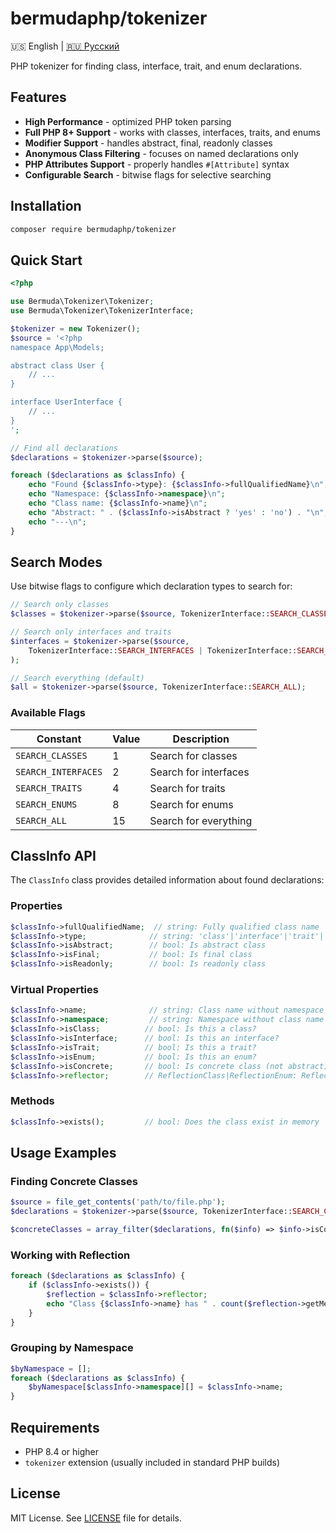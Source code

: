 # bermudaphp/tokenizer

🇺🇸 English | [🇷🇺 Русский](README.RU.md)

PHP tokenizer for finding class, interface, trait, and enum declarations.

## Features

- **High Performance** - optimized PHP token parsing
- **Full PHP 8+ Support** - works with classes, interfaces, traits, and enums
- **Modifier Support** - handles abstract, final, readonly classes
- **Anonymous Class Filtering** - focuses on named declarations only
- **PHP Attributes Support** - properly handles `#[Attribute]` syntax
- **Configurable Search** - bitwise flags for selective searching

## Installation

```bash
composer require bermudaphp/tokenizer
```

## Quick Start

```php
<?php

use Bermuda\Tokenizer\Tokenizer;
use Bermuda\Tokenizer\TokenizerInterface;

$tokenizer = new Tokenizer();
$source = '<?php 
namespace App\Models;

abstract class User {
    // ...
}

interface UserInterface {
    // ...
}
';

// Find all declarations
$declarations = $tokenizer->parse($source);

foreach ($declarations as $classInfo) {
    echo "Found {$classInfo->type}: {$classInfo->fullQualifiedName}\n";
    echo "Namespace: {$classInfo->namespace}\n";
    echo "Class name: {$classInfo->name}\n";
    echo "Abstract: " . ($classInfo->isAbstract ? 'yes' : 'no') . "\n";
    echo "---\n";
}
```

## Search Modes

Use bitwise flags to configure which declaration types to search for:

```php
// Search only classes
$classes = $tokenizer->parse($source, TokenizerInterface::SEARCH_CLASSES);

// Search only interfaces and traits
$interfaces = $tokenizer->parse($source, 
    TokenizerInterface::SEARCH_INTERFACES | TokenizerInterface::SEARCH_TRAITS
);

// Search everything (default)
$all = $tokenizer->parse($source, TokenizerInterface::SEARCH_ALL);
```

### Available Flags

| Constant | Value | Description |
|----------|-------|-------------|
| `SEARCH_CLASSES` | 1 | Search for classes |
| `SEARCH_INTERFACES` | 2 | Search for interfaces |
| `SEARCH_TRAITS` | 4 | Search for traits |
| `SEARCH_ENUMS` | 8 | Search for enums |
| `SEARCH_ALL` | 15 | Search for everything |

## ClassInfo API

The `ClassInfo` class provides detailed information about found declarations:

### Properties

```php
$classInfo->fullQualifiedName;  // string: Fully qualified class name
$classInfo->type;              // string: 'class'|'interface'|'trait'|'enum'
$classInfo->isAbstract;        // bool: Is abstract class
$classInfo->isFinal;           // bool: Is final class
$classInfo->isReadonly;        // bool: Is readonly class
```

### Virtual Properties

```php
$classInfo->name;              // string: Class name without namespace
$classInfo->namespace;         // string: Namespace without class name
$classInfo->isClass;          // bool: Is this a class?
$classInfo->isInterface;      // bool: Is this an interface?
$classInfo->isTrait;          // bool: Is this a trait?
$classInfo->isEnum;           // bool: Is this an enum?
$classInfo->isConcrete;       // bool: Is concrete class (not abstract)?
$classInfo->reflector;        // ReflectionClass|ReflectionEnum: Reflector instance
```

### Methods

```php
$classInfo->exists();         // bool: Does the class exist in memory
```

## Usage Examples

### Finding Concrete Classes

```php
$source = file_get_contents('path/to/file.php');
$declarations = $tokenizer->parse($source, TokenizerInterface::SEARCH_CLASSES);

$concreteClasses = array_filter($declarations, fn($info) => $info->isConcrete);
```

### Working with Reflection

```php
foreach ($declarations as $classInfo) {
    if ($classInfo->exists()) {
        $reflection = $classInfo->reflector;
        echo "Class {$classInfo->name} has " . count($reflection->getMethods()) . " methods\n";
    }
}
```

### Grouping by Namespace

```php
$byNamespace = [];
foreach ($declarations as $classInfo) {
    $byNamespace[$classInfo->namespace][] = $classInfo->name;
}
```

## Requirements

- PHP 8.4 or higher
- `tokenizer` extension (usually included in standard PHP builds)

## License

MIT License. See [LICENSE](LICENSE) file for details.

